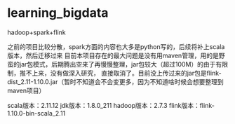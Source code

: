 # learning_bigdata
hadoop+spark+flink

之前的项目比较分散，spark方面的内容也大多是python写的，后续将补上scala版本，然后迁移过来
目前本项目存在的最大问题是没有用maven管理，用的是野蛮的jar包模式，后期腾出空来了再慢慢整理，jar包较大（超过100M）的由于有限制，推不上来，没有做深入研究，
直接取消了。目前没上传过来的jar包是flink-dist_2.11-1.10.0.jar（暂时不知道会不会变更多，因为不知道啥时候会想要整理到maven项目）

scala版本：2.11.12
jdk版本：1.8.0_211
hadoop版本：2.7.3
flink版本：flink-1.10.0-bin-scala_2.11
